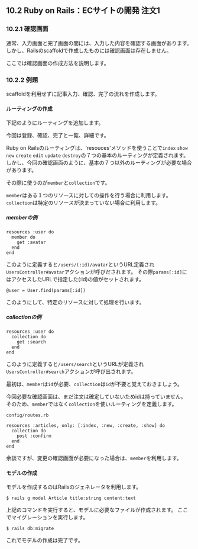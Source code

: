 ## 10.2 Ruby on Rails：ECサイトの開発 注文1

### 10.2.1 確認画面
通常、入力画面と完了画面の間には、入力した内容を確認する画面があります。
しかし、Railsのscaffoldで作成したものには確認画面は存在しません。

ここでは確認画面の作成方法を説明します。

### 10.2.2 例題
scaffoldを利用せずに記事入力、確認、完了の流れを作成します。

#### ルーティングの作成
下記のようにルーティングを追加します。

今回は登録、確認、完了と一覧、詳細です。

Ruby on Railsのルーティングは、'resouces'メソッドを使うことで`index` `show` `new` `create` `edit` `update` `destroy`の７つの基本のルーティングが定義されます。
しかし、今回の確認画面のように、基本の７つ以外のルーティングが必要な場合があります。

その際に使うのが`member`と`collection`です。

`member`はある１つのリソースに対しての操作を行う場合に利用します。
`collection`は特定のリソースが決まっていない場合に利用します。

##### memberの例
```
resources :user do
  member do
    get :avatar
  end
end
```
このように定義すると`/users/(:id)/avatar`というURL定義され
`UsersController#avatar`アクションが呼びだされます。
その際`params[:id]`にはアクセスしたURLで指定した(:id)の値がセットされます。
```
@user = User.find(params[:id])
```
このようにして、特定のリソースに対して処理を行います。

##### collectionの例
```
resources :user do
  collection do
    get :search
  end
end
```
このように定義すると`/users/search`というURLが定義され
`UsersController#search`アクションが呼び出されます。

最初は、`member`は`id`が必要、`collection`は`id`が不要と覚えておきましょう。

今回必要な確認画面は、まだ注文は確定していないためidは持っていません。
そのため、`member`ではなく`collection`を使いルーティングを定義します。

`config/routes.rb`

```
resources :articles, only: [:index, :new, :create, :show] do
  collection do
    post :confirm
  end
end
```

余談ですが、変更の確認画面が必要になった場合は、`member`を利用します。

#### モデルの作成
モデルを作成するのはRailsのジェネレータを利用します。

```
$ rails g model Article title:string content:text
```

上記のコマンドを実行すると、モデルに必要なファイルが作成されます。
ここでマイグレーションを実行します。

```
$ rails db:migrate
```

これでモデルの作成は完了です。
